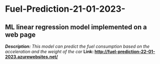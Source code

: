 # Fuel-Prediction-21-01-2023-
## ML linear regression model implemented on a web page

***Description:*** *This model can predict the fuel consumption based on the acceleration and the weight of the car*
**Link: http://fuel-prediction-22-01-2023.azurewebsites.net/**
